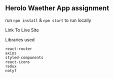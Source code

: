 ## Herolo Waether App assignment

run `npm install` & `npm start` to run locally

<a herf="https://www.google.com"> Link To Live Site</a>

Libraries  used 

```
react-router
axios
styled-components
react-icons
redux
notyf
```
